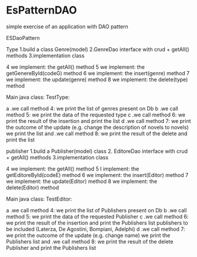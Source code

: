 # EsPatternDAO
simple exercise of an application with DAO pattern

ESDaoPattern

Type
1.build a class Genre(model)
2.GenreDao interface with crud + getAll() methods
3.implementation class

4 we implement: the getAll() method
5 we implement: the getGenereById(codeG) method
6 we implement: the insert(genre) method
7 we implement: the update(genre) method
8 we implement: the delete(type) method

Main java class: TestType:

a .we call method 4: we print the list of genres present on Db
b .we call method 5: we print the data of the requested type
c .we call method 6: we print the result of the insertion and print the list
d .we call method 7: we print the outcome of the update (e.g. change the description of novels to novels) we print the list
and .we call method 8: we print the result of the delete and print the list

publisher
1.build a Publisher(model) class
2. EditoreDao interface with crud + getAll() methods
3.implementation class

4 we implement: the getAll() method
5 I implement: the getEditoreById(codeE) method
6 we implement: the insert(Editor) method
7 we implement: the update(Editor) method
8 we implement: the delete(Editor) method

Main java class: TestEditor:

a .we call method 4: we print the list of Publishers present on Db
b .we call method 5: we print the data of the requested Publisher
c .we call method 6: we print the result of the insertion and print the Publishers list
publishers to be included (Laterza, De Agostini, Bompiani, Adelphi)
d .we call method 7: we print the outcome of the update (e.g. change name) we print the Publishers list
and .we call method 8: we print the result of the delete Publisher and print the Publishers list
